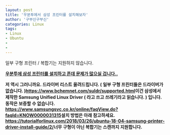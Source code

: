 ```yaml
---
layout: post
title: '우분투에서 삼성 프린터를 설치해보자'
author: '구부신구부신'
categories: Linux
tags:
- Linux
- Ubuntu
-
- 
---
```



<script> location.href='https://cafe.naver.com/develoid/832935' ; </script>

일부 구형 프린터 / 복합기는 지원하지 않습니다.<p><p><p><a href="https://plus.google.com/u/0/104207880833683928014/posts/68o52a3Xwzt"><b>우분투에 삼성 프린터를 설치하고 픈데 문제가 많으실 겁니다.. </a></p></p><p><p><p>저 역시 그러니까요. <b><b>드라이버 리스트 올려드립니다. ( 일부 구형 프린터들은 드라이버가 없습니다. )<b><a href="https://www.bchemnet.com/suldr/supported.html">https://www.bchemnet.com/suldr/supported.html</a><b><b>이건 삼성에서 제작한 Samsung Unified Linux Driver ( 라고 쓰고 쓰레기라고 읽습니다. ) 입니다. 동작은 보증할 수 없습니다. <b><a href="https://www.samsungsvc.co.kr/online/faqView.do?faqId=KNOW0000031315">https://www.samsungsvc.co.kr/online/faqView.do?faqId=KNOW0000031315</a><b><b>설치 방법은  아래 참고하세요. <b><a href="https://tutorialforlinux.com/2018/03/26/ubuntu-18-04-samsung-printer-driver-install-guide/2/">https://tutorialforlinux.com/2018/03/26/ubuntu-18-04-samsung-printer-driver-install-guide/2/</a><b><b>너무 구형이 아닌 복합기는 스캔까지 지원합니다. </p></p></p>
